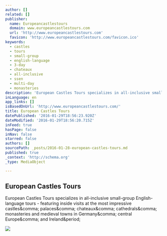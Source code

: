 ```yaml
---
author: []
related: []
publisher:
  name: Europeancastlestours
  domain: www.europeancastlestours.com
  url: 'http://www.europeancastlestours.com'
  favicon: 'http://www.europeancastlestours.com/favicon.ico'
keywords:
  - castles
  - tours
  - small-group
  - english-language
  - 3-day
  - chateaux
  - all-inclusive
  - ssen
  - multi-day
  - monasteries
description: 'European Castles Tours specializes in all-inclusive small-group English-language tours - featuring inside visits at the most impressive castles, palaces, chateaux, cathedrals, monasteries and medieval towns in Germany, central Europe, and Ireland.'
inLanguage: en
app_links: []
isBasedOnUrl: 'http://www.europeancastlestours.com/'
title: European Castles Tours
datePublished: '2016-01-29T18:56:23.920Z'
dateModified: '2016-01-29T18:56:20.715Z'
inFeed: true
hasPage: false
inNav: false
starred: false
authors: []
sourcePath: _posts/2016-01-28-european-castles-tours.md
published: true
_context: 'http://schema.org'
_type: MediaObject

---
```

<article style=""><h1>European Castles Tours</h1><p>European Castles Tours specializes in all-inclusive small-group English-language tours - featuring inside visits at the most impressive castles&amp;comma; palaces&amp;comma; chateaux&amp;comma; cathedrals&amp;comma; monasteries and medieval towns in Germany&amp;comma; central Europe&amp;comma; and Ireland&amp;period;</p><img src="http://www.europeancastlestours.com/common/home/horiz/amboise-cafe-bm9142-430.jpg" /></article>